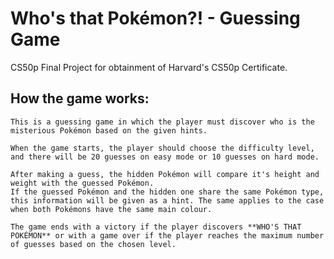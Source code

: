 # Who's that Pokémon?! -  Guessing Game
CS50p Final Project for obtainment of Harvard's CS50p Certificate.

## How the game works:
    This is a guessing game in which the player must discover who is the misterious Pokémon based on the given hints.

    When the game starts, the player should choose the difficulty level, and there will be 20 guesses on easy mode or 10 guesses on hard mode.

    After making a guess, the hidden Pokémon will compare it's height and weight with the guessed Pokémon.
    If the guessed Pokémon and the hidden one share the same Pokémon type, this information will be given as a hint. The same applies to the case when both Pokémons have the same main colour.

    The game ends with a victory if the player discovers **WHO'S THAT POKÉMON** or with a game over if the player reaches the maximum number of guesses based on the chosen level.
